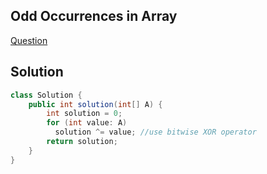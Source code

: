 ## Odd Occurrences in Array
[Question](https://codesays.com/2014/solution-to-perm-check-by-codility/)




## Solution

```java
class Solution {
    public int solution(int[] A) {
        int solution = 0;
        for (int value: A)
          solution ^= value; //use bitwise XOR operator
        return solution;
    }
}
```

